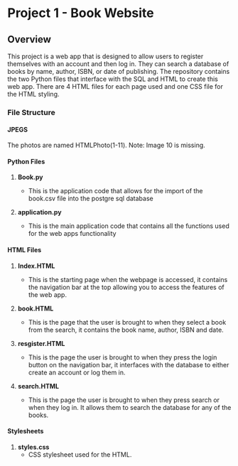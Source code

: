 # Project 1 - Book Website 

## Overview

This project is a web app that is designed to allow users to register themselves with an account and then log in. They can search a database of books by name, author, ISBN, or date of publishing. The repository contains the two Python files that interface with the SQL and HTML to create this web app. There are 4 HTML files for each page used and one CSS file for the HTML styling. 

### File Structure

#### JPEGS

The photos are named HTMLPhoto(1-11). Note: Image 10 is missing.

#### Python Files 

1. **Book.py**
   - This is the application code that allows for the import of the book.csv file into the postgre sql database
   
1. **application.py**
   - This is the main application code that contains all the functions used for the web apps functionality

#### HTML Files

1. **Index.HTML**
   - This is the starting page when the webpage is accessed, it contains the navigation bar at the top allowing you to access the features of the web app.

2. **book.HTML**
   - This is the page that the user is brought to when they select a book from the search, it contains the book name, author, ISBN and date.

3. **resgister.HTML**
   - This is the page the user is brought to when they press the login button on the navigation bar, it interfaces with the database to either create an account or log them in.

4. **search.HTML**
   - This is the page the user is brought to when they press search or when they log in. It allows them to search the database for any of the books.

#### Stylesheets

1. **styles.css**
   - CSS stylesheet used for the HTML.
